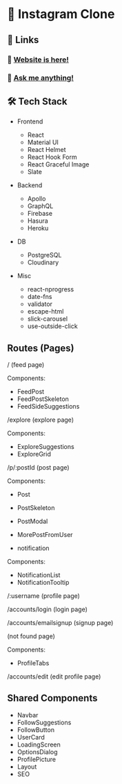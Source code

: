 # 📸 Instagram Clone

## 🔗 Links

### 🥳 [Website is here!](https://vlad-shatskiy.github.io/)

### 📧 <a href="mailto:serrbian@gmail.com">Ask me anything!</a>

## 🛠️ Tech Stack

- Frontend

  - React
  - Material UI
  - React Helmet
  - React Hook Form
  - React Graceful Image
  - Slate

- Backend

  - Apollo
  - GraphQL
  - Firebase
  - Hasura
  - Heroku

- DB

  - PostgreSQL
  - Cloudinary

- Misc
  - react-nprogress
  - date-fns
  - validator
  - escape-html
  - slick-carousel
  - use-outside-click

## Routes (Pages)

/ (feed page)

Components:

- FeedPost
- FeedPostSkeleton
- FeedSideSuggestions

/explore (explore page)

Components:

- ExploreSuggestions
- ExploreGrid

/p/:postId (post page)

Components:

- Post
- PostSkeleton
- PostModal
- MorePostFromUser

- notification

Components:

- NotificationList
- NotificationTooltip

/:username (profile page)

/accounts/login (login page)

/accounts/emailsignup (signup page)

(not found page)

Components:

- ProfileTabs

/accounts/edit (edit profile page)

## Shared Components

- Navbar
- FollowSuggestions
- FollowButton
- UserCard
- LoadingScreen
- OptionsDialog
- ProfilePicture
- Layout
- SEO
